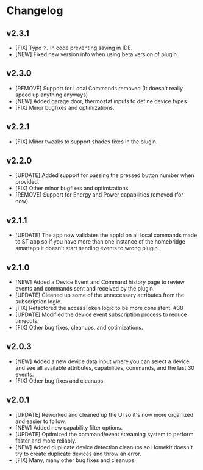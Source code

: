 # Changelog

## v2.3.1

- [FIX] Typo `?.` in code preventing saving in IDE.
- [NEW] Fixed new version info when using beta version of plugin.

## v2.3.0

- [REMOVE] Support for Local Commands removed (It doesn't really speed up anything anyways)
- [NEW] Added garage door, thermostat inputs to define device types
- [FIX] Minor bugfixes and optimizations.

## v2.2.1

- [FIX] Minor tweaks to support shades fixes in the plugin.

## v2.2.0

- [UPDATE] Added support for passing the pressed button number when provided.
- [FIX] Other minor bugfixes and optimizations.
- [REMOVE] Support for Energy and Power capabilities removed (for now).

## v2.1.1

- [UPDATE] The app now validates the appId on all local commands made to ST app so if you have more than one instance of the homebridge smartapp it doesn't start sending events to wrong plugin.

## v2.1.0

- [NEW] Added a Device Event and Command history page to review events and commands sent and received by the plugin.
- [UPDATE] Cleaned up some of the unnecessary attributes from the subscription logic.
- [FIX] Refactored the accessToken logic to be more consistent. #38
- [UPDATE] Modified the device event subscription process to reduce timeouts.
- [FIX] Other bug fixes, cleanups, and optimizations.

## v2.0.3

- [NEW] Added a new device data input where you can select a device and see all available attributes, capabilities, commands, and the last 30 events.
- [FIX] Other bug fixes and cleanups.

## v2.0.1

- [UPDATE] Reworked and cleaned up the UI so it's now more organized and easier to follow.
- [NEW] Added new capability filter options.
- [UPDATE] Optimized the command/event streaming system to perform faster and more reliably.
- [NEW] Added duplicate device detection cleanups so Homekit doesn't try to create duplicate devices and throw an error.
- [FIX] Many, many other bug fixes and cleanups.
